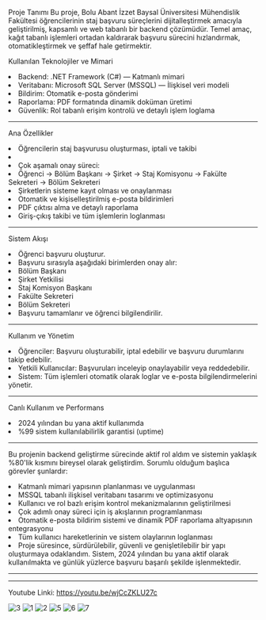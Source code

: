 Proje Tanımı
Bu proje, Bolu Abant İzzet Baysal Üniversitesi Mühendislik Fakültesi öğrencilerinin staj başvuru süreçlerini dijitalleştirmek amacıyla geliştirilmiş, kapsamlı ve web tabanlı bir backend çözümüdür.
Temel amaç, kağıt tabanlı işlemleri ortadan kaldırarak başvuru sürecini hızlandırmak, otomatikleştirmek ve şeffaf hale getirmektir.

Kullanılan Teknolojiler ve Mimari
<li>Backend: .NET Framework (C#) — Katmanlı mimari</li>
<li>Veritabanı: Microsoft SQL Server (MSSQL) — İlişkisel veri modeli</li>
<li>Bildirim: Otomatik e-posta gönderimi</li>
<li>Raporlama: PDF formatında dinamik doküman üretimi</li>
<li>Güvenlik: Rol tabanlı erişim kontrolü ve detaylı işlem loglama</li>

<hr>

Ana Özellikler

<li>Öğrencilerin staj başvurusu oluşturması, iptali ve takibi</li>
<li></li>
<li>
  Çok aşamalı onay süreci:
  <li>Öğrenci → Bölüm Başkanı → Şirket → Staj Komisyonu → Fakülte Sekreteri → Bölüm Sekreteri</li>
</li>
<li>Şirketlerin sisteme kayıt olması ve onaylanması</li>
<li>Otomatik ve kişiselleştirilmiş e-posta bildirimleri</li>
<li>PDF çıktısı alma ve detaylı raporlama</li>
<li>Giriş-çıkış takibi ve tüm işlemlerin loglanması</li>

<hr>

Sistem Akışı
<li>Öğrenci başvuru oluşturur.</li>
<li>Başvuru sırasıyla aşağıdaki birimlerden onay alır:
  <li>Bölüm Başkanı</li>
  <li>Şirket Yetkilisi</li>
  <li>Staj Komisyon Başkanı</li>
  <li>Fakülte Sekreteri</li>
  <li>Bölüm Sekreteri</li>
  <li>Başvuru tamamlanır ve öğrenci bilgilendirilir.</li>
</li>

<hr>

Kullanım ve Yönetim
<li>Öğrenciler: Başvuru oluşturabilir, iptal edebilir ve başvuru durumlarını takip edebilir.</li>
<li>Yetkili Kullanıcılar: Başvuruları inceleyip onaylayabilir veya reddedebilir.</li>
<li>Sistem: Tüm işlemleri otomatik olarak loglar ve e-posta bilgilendirmelerini yönetir.</li>

<hr>

Canlı Kullanım ve Performans
<li>2024 yılından bu yana aktif kullanımda</li>
<li>%99 sistem kullanılabilirlik garantisi (uptime)</li>

<hr>

Bu projenin backend geliştirme sürecinde aktif rol aldım ve sistemin yaklaşık %80'lik kısmını bireysel olarak geliştirdim.
Sorumlu olduğum başlıca görevler şunlardır:
<li>Katmanlı mimari yapısının planlanması ve uygulanması</li>
<li>MSSQL tabanlı ilişkisel veritabanı tasarımı ve optimizasyonu</li>
<li>Kullanıcı ve rol bazlı erişim kontrol mekanizmalarının geliştirilmesi</li>
<li>Çok adımlı onay süreci için iş akışlarının programlanması</li>
<li>Otomatik e-posta bildirim sistemi ve dinamik PDF raporlama altyapısının entegrasyonu</li>
<li>Tüm kullanıcı hareketlerinin ve sistem olaylarının loglanması</li>
<li>Proje süresince, sürdürülebilir, güvenli ve genişletilebilir bir yapı oluşturmaya odaklandım. Sistem, 2024 yılından bu yana aktif olarak kullanılmakta ve günlük yüzlerce başvuru başarılı şekilde işlenmektedir.</li>

<hr>
<hr>

Youtube Linki: https://youtu.be/wjCcZKLU27c

![3](https://github.com/user-attachments/assets/8dba2a38-f0ff-48f1-879e-4909525b3e07)
![1](https://github.com/user-attachments/assets/8cea2e8e-e693-4bd8-b404-e861aef6d558)
![2](https://github.com/user-attachments/assets/d68e1f74-2bfd-44b2-b8ca-f54c4201cc68)
![5](https://github.com/user-attachments/assets/eb1301d5-dc26-41c1-8a6e-4f5e62ef99cf)
![6](https://github.com/user-attachments/assets/919341ec-8db4-49c5-a6be-f1de90478a65)
![7](https://github.com/user-attachments/assets/869bf41c-a971-49f5-bac2-d850be915da1)
